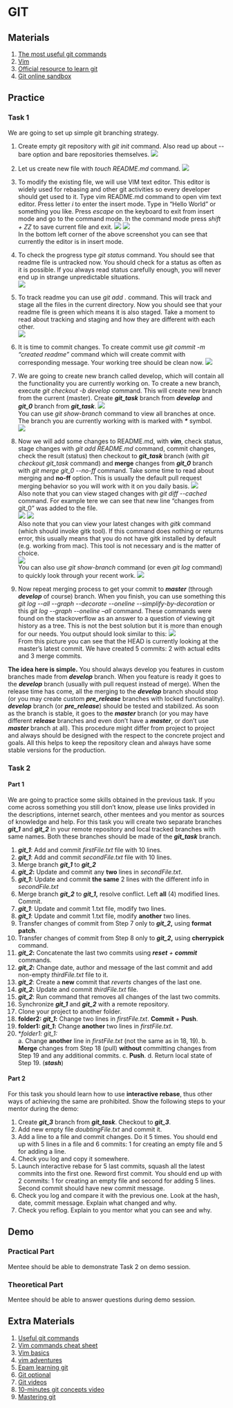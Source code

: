 # GIT

## Materials
1. [The most useful git commands](https://orga.cat/posts/most-useful-git-commands)
2. [Vim](https://docs.oracle.com/cd/E19683-01/806-7612/editorvi-5/index.html)
3. [Official resource to learn git](https://git-scm.com/doc)
4. [Git online sandbox](https://learngitbranching.js.org/)

## Practice

### Task 1
We are going to set up simple git branching strategy.

1. Create empty git repository with *<span class="underline">git init</span>* command. Also read up about --bare option and bare repositories themselves.
![](./media/image1.png)

2. Let us create new file with *<span class="underline">touch README.md</span>* command.
![](./media/image2.png)

3. To modify the existing file, we will use VIM text editor. This editor is widely used for rebasing and other git activities so every developer should get used to it. Type vim README.md command to open vim text editor. Press letter *<span class="underline">i</span>* to enter the insert mode. Type in “Hello World” or something you like. Press *<span class="underline">escape</span>* on the keyboard to exit from insert mode and go to the command mode. In the command mode press *<span class="underline">shift + ZZ</span>* to save current file and exit.
![](./media/image3.png)
![](./media/image4.png)\
In the bottom left corner of the above screenshot you can see that currently the editor is in insert mode.

4. To check the progress type *<span class="underline">git status</span>* command. You should see that readme file is untracked now. You should check for a status as often as it is possible. If you always read status carefully enough, you will never end up in strange unpredictable situations.\
![](./media/image5.png)

5. To track readme you can use *<span class="underline">git add .</span>* command. This will track and stage all the files in the current directory. Now you should see that your readme file is green which means it is also staged. Take a moment to read about tracking and staging and how they are different with each other.\
![](./media/image6.png)

6. It is time to commit changes. To create commit use *<span class="underline">git commit -m “created readme”</span>* command which will create commit with corresponding message. Your working tree should be clean now.
![](./media/image7.png)

7. We are going to create new branch called develop, which will contain all the functionality you are currently working on. To create a new branch, execute *<span class="underline">git checkout -b develop</span>* command. This will create new branch from the current (master). Create ***git\_task*** branch from ***develop*** and ***git\_0*** branch from ***git\_task***.
![](./media/image8.png)\
You can use *<span class="underline">git show-branch</span>* command to view all branches at once. The branch you are currently working with is marked with ***\**** symbol.\
![](./media/image9.png)

8. Now we will add some changes to README.md, with ***vim***, check status, stage changes with *<span class="underline">git add README.md</span>* command, commit changes, check the result (status) then checkout to ***git\_task*** branch (with *<span class="underline">git checkout git\_task</span>* command) and **merge** changes from ***git\_0*** branch with *<span class="underline">git merge git\_0 --no-ff</span>* command. Take some time to read about merging and **no-ff** option. <span class="underline">This is usually the default pull request merging behavior so you will work with it on you daily basis</span>.
![](./media/image10.png)\
Also note that you can view staged changes with *<span class="underline">git diff --cached</span>* command. For example tere we can see that new line “changes from git\_0” was added to the file.\
![](./media/image11.png)
![](./media/image12.png)\
Also note that you can view your latest changes with *<span class="underline">gitk</span>* command (which should invoke gitk tool). If this command does nothing or returns error, this usually means that you do not have gitk installed by default (e.g. working from mac). This tool is not necessary and is the matter of choice.\
![](./media/image13.png)\
You can also use *<span class="underline">git show-branch</span>* command (or even *<span class="underline">git log</span>* command) to quickly look through your recent work.
![](./media/image14.png)

9. Now repeat merging process to get your commit to ***master*** (through ***develop*** of course) branch. When you finish, you can use something this *<span class="underline">git log --all --graph --decorate --oneline --simplify-by-decoration</span>* or this *<span class="underline">git log --graph --oneline –all</span>* command. These commands were found on the stackoverflow as an answer to a question of viewing git history as a tree. This is not the best solution but it is more than enough for our needs. You output should look similar to this:
![](./media/image15.png)\
From this picture you can see that the HEAD is currently looking at the master’s latest commit. We have created 5 commits: 2 with actual edits and 3 merge commits.

**The idea here is simple.** You should always develop you features in custom branches made from ***develop*** branch. When you feature is ready it goes to the ***develop*** branch (usually with pull request instead of merge). When the release time has come, all the merging to the ***develop*** branch should stop (or you may create custom ***pre\_release*** branches with locked functionality). ***develop*** branch (or ***pre\_release***) should be tested and stabilized. As soon as the branch is stable, it goes to the ***master*** branch (or you may have different ***release*** branches and even don’t have a ***master***, or don’t use ***master*** branch at all). This procedure might differ from project to project and always <span class="underline">should be designed with the respect to the concrete project and goals</span>. All this helps to keep the repository clean and always have some stable versions for the production.

### Task 2

#### Part 1
We are going to practice some skills obtained in the previous task. If you come across something you still don’t know, please use links provided in the descriptions, internet search, other mentees and you mentor as sources of knowledge and help.
For this task you will create two separate branches ***git\_1*** and ***git\_2*** in your remote repository and local <span class="underline">tracked</span> branches with same names. Both these branches should be made of the ***git\_task*** branch.
1. ***git\_1***: Add and commit *firstFile.txt* file with 10 lines.
2. ***git\_1***: Add and commit *secondFile.txt* file with 10 lines.
3. Merge branch ***git\_1*** to ***git\_2***
4. ***git\_2*:** Update and commit any **two** lines in *secondFile.txt*.
5. ***git\_1*:** Update and commit **the same** 2 lines with the different info in *secondFile.txt*
6. Merge branch ***git\_2*** to ***git\_1*,** resolve conflict. Left **all** (4) modified lines. Commit.
7. ***git\_1***: Update and commit 1.txt file, modify two lines.
8. ***git\_1***: Update and commit 1.txt file, modify **another** two lines.
9. Transfer changes of commit from <span class="underline">Step 7 only</span> to ***git\_2*,** using **format patch**.
10. Transfer changes of commit from <span class="underline">Step 8 only</span> to ***git\_2*,** using **cherrypick** command.
11. ***git\_2*:** Concatenate the last two commits using ***reset** + **commit*** commands.
12. ***git\_2*:** Change date, author and message of the last commit and add non-empty *thirdFile.txt* file to it.
13. ***git\_2***: Create a **new** commit that *reverts* changes of the last one.
14. ***git\_2*:** Update and commit *thirdFile.txt* file.
15. ***git\_2***: Run command that removes all changes of the last two commits.
16. Synchronize ***git\_1*** and ***git\_2*** with a remote repository.
17. Clone your project to another folder.
18. **folder2: *git\_1*:** Change two lines in *firstFile.txt*. **Commit** + **Push**.
19. **folder1: *git\_1*:** Change **another** two lines in *firstFile.txt*.
20. **folder1: *git\_1*:*   
    a. Change **another** line in *firstFile.txt* (not the same as in 18, 19).
    b. **Merge** changes from Step 18 (pull) **without** committing changes from Step 19 and any additional commits.
    c. **Push**.
    d. Return local state of Step 19. (***stash***)

#### Part 2
For this task you should learn how to use **interactive rebase**, thus other ways of achieving the same are prohibited. Show the following steps to your mentor during the demo:
1. Create ***git\_3*** branch from ***git\_task***. Checkout to ***git\_3***.
2. Add new empty file *doubtingFile.txt* and commit it.
3. Add a line to a file and commit changes. Do it 5 times. You should end up with 5 lines in a file and 6 commits: 1 for creating an empty file and 5 for adding a line.
4. Check you log and copy it somewhere.
5. Launch interactive rebase for 5 last commits, squash all the latest commits into the first one. Reword first commit. You should end up with 2 commits: 1 for creating an empty file and second for adding 5 lines. Second commit should have new commit message.
6. Check you log and compare it with the previous one. Look at the hash, date, commit message. Explain what changed and why.
7. Check you reflog. Explain to you mentor what you can see and why.

## Demo

### Practical Part
Mentee should be able to demonstrate Task 2 on demo session.

### Theoretical Part
Mentee should be able to answer questions during demo session.

## Extra Materials

1. [Useful git commands](https://davidwalsh.name/git-commands)
2. [Vim commands cheat sheet](https://www.fprintf.net/vimCheatSheet.html)
3. [Vim basics](https://youtu.be/zNnsNtBF80g)
4. [vim adventures](https://vim-adventures.com/)
5. [Epam learning git](https://learn.epam.com/detailsPage?id=601f195a-d408-4439-a16d-0630ed2a412e)
6. [Git optional](https://try.github.io/)
7. [Git videos](https://youtu.be/jUlT-zQ-mbk)
8. [10-minutes git concepts video](https://youtu.be/8KCQe9Pm1kg)
9. [Mastering git](https://youtu.be/ZgCCnv9LxzA)
